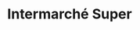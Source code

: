 ---
title: "Intermarché Super"
url: /pont-du-chateau/intermarche-super-rue-roger-prat/
shop: gaz
---